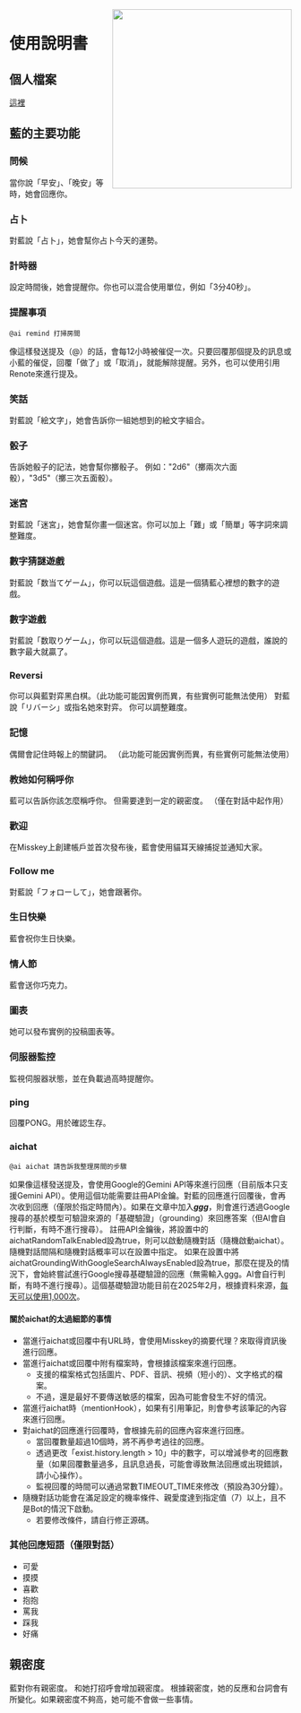 <img src="https://github.com/syuilo/ai/blob/master/ai.png?raw=true" align="right" height="320px"/>

# 使用說明書

## 個人檔案
[這裡](https://xn--931a.moe/)

## 藍的主要功能
### 問候
當你說「早安」、「晚安」等時，她會回應你。

### 占卜
對藍說「占卜」，她會幫你占卜今天的運勢。

### 計時器
設定時間後，她會提醒你。你也可以混合使用單位，例如「3分40秒」。

### 提醒事項
```
@ai remind 打掃房間
```
像這樣發送提及（@）的話，會每12小時被催促一次。只要回覆那個提及的訊息或小藍的催促，回覆「做了」或「取消」，就能解除提醒。另外，也可以使用引用Renote來進行提及。

### 笑話
對藍說「絵文字」，她會告訴你一組她想到的絵文字組合。

### 骰子
告訴她骰子的記法，她會幫你擲骰子。
例如："2d6"（擲兩次六面骰），"3d5"（擲三次五面骰）。

### 迷宮
對藍說「迷宮」，她會幫你畫一個迷宮。你可以加上「難」或「簡單」等字詞來調整難度。

### 數字猜謎遊戲
對藍說「数当てゲーム」，你可以玩這個遊戲。這是一個猜藍心裡想的數字的遊戲。

### 數字遊戲
對藍說「数取りゲーム」，你可以玩這個遊戲。這是一個多人遊玩的遊戲，誰說的數字最大就贏了。

### Reversi
你可以與藍對弈黑白棋。（此功能可能因實例而異，有些實例可能無法使用）
對藍說「リバーシ」或指名她來對弈。
你可以調整難度。

### 記憶
偶爾會記住時報上的關鍵詞。
（此功能可能因實例而異，有些實例可能無法使用）

### 教她如何稱呼你
藍可以告訴你該怎麼稱呼你。
但需要達到一定的親密度。
（僅在對話中起作用）

### 歡迎
在Misskey上創建帳戶並首次發布後，藍會使用貓耳天線捕捉並通知大家。

### Follow me
對藍說「フォローして」，她會跟著你。

### 生日快樂
藍會祝你生日快樂。

### 情人節
藍會送你巧克力。

### 圖表
她可以發布實例的投稿圖表等。

### 伺服器監控
監視伺服器狀態，並在負載過高時提醒你。

### ping
回覆PONG。用於確認生存。

### aichat
```
@ai aichat 請告訴我整理房間的步驟
```
如果像這樣發送提及，會使用Google的Gemini API等來進行回應（目前版本只支援Gemini API）。使用這個功能需要註冊API金鑰。對藍的回應進行回覆後，會再次收到回應（僅限於指定時間內）。如果在文章中加入***ggg***，則會進行透過Google搜尋的基於模型可驗證來源的「基礎驗證」（grounding）來回應答案（但AI會自行判斷，有時不進行搜尋）。
註冊API金鑰後，將設置中的aichatRandomTalkEnabled設為true，則可以啟動隨機對話（隨機啟動aichat）。隨機對話間隔和隨機對話概率可以在設置中指定。
如果在設置中將aichatGroundingWithGoogleSearchAlwaysEnabled設為true，那麼在提及的情況下，會始終嘗試進行Google搜尋基礎驗證的回應（無需輸入ggg。AI會自行判斷，有時不進行搜尋）。這個基礎驗證功能目前在2025年2月，根據資料來源，[每天可以使用1,000次](https://ai.google.dev/gemini-api/docs/models/gemini-v2?hl=ja#search-tool)。

#### 關於aichat的太過細節的事情

* 當進行aichat或回覆中有URL時，會使用Misskey的摘要代理？來取得資訊後進行回應。
* 當進行aichat或回覆中附有檔案時，會根據該檔案來進行回應。
  * 支援的檔案格式包括圖片、PDF、音訊、視頻（短小的）、文字格式的檔案。 
  * 不過，還是最好不要傳送敏感的檔案，因為可能會發生不好的情況。 
* 當進行aichat時（mentionHook），如果有引用筆記，則會參考該筆記的內容來進行回應。
* 對aichat的回應進行回覆時，會根據先前的回應內容來進行回應。 
  * 當回覆數量超過10個時，將不再參考過往的回應。
  * 透過更改「exist.history.length > 10」中的數字，可以增減參考的回應數量（如果回覆數量過多，且訊息過長，可能會導致無法回應或出現錯誤，請小心操作）。
  * 監視回覆的時間可以通過常數TIMEOUT_TIME來修改（預設為30分鐘）。
* 隨機對話功能會在滿足設定的機率條件、親愛度達到指定值（7）以上，且不是Bot的情況下啟動。
  * 若要修改條件，請自行修正源碼。

### 其他回應短語（僅限對話）
* 可愛
* 摸摸
* 喜歡
* 抱抱
* 罵我
* 踩我
* 好痛

## 親密度
藍對你有親密度。
和她打招呼會增加親密度。
根據親密度，她的反應和台詞會有所變化。如果親密度不夠高，她可能不會做一些事情。
